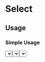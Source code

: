 <script setup>
  import Select from "./Select.vue"
  import FuzzyAdapter from "../select/adapter/fuzzy-adapter"
  import defineAsyncAdapter from "./adapter/async-adapter"
  import { ref } from "vue-demi"

  const value = ref('')
  const valueA = ref('')
  const asyncAdapter = defineAsyncAdapter((keyword, page, perPage) => {
    return new Promise((resolve) => {
      setTimeout(() => {
        if (page >= 3)
          resolve([])

        const result = []
        const start  = (page - 1) * perPage
        const until  = start + perPage

        for (let i = start + 1; i <= until; ++i) {
          result.push({
            text : `${value.value} ${i}`,
            value: i,
          })
        }

        resolve(result)
      }, 1000)
    })
  }, [value])
</script>


# Select

## Usage

### Simple Usage

<preview>
  <Select placeholder="Coba" :options="['Apple', 'Banana', 'Grape']" v-model="value" />
</preview>

**Result:** <pre><code>{{ value }}</code></pre>

<preview>
  <Select placeholder="Coba" :options="[{ text: '🍎 Apple', value: 'Apple' }, { text: '🍇 Grape', value: 'Grape' }, { text: '🍌 Banana', value: 'Banana'}]" v-model="value" :adapter="FuzzyAdapter" />
</preview>

<preview>
  <Select placeholder="Coba" v-model="valueA" :adapter="asyncAdapter" />
</preview>
